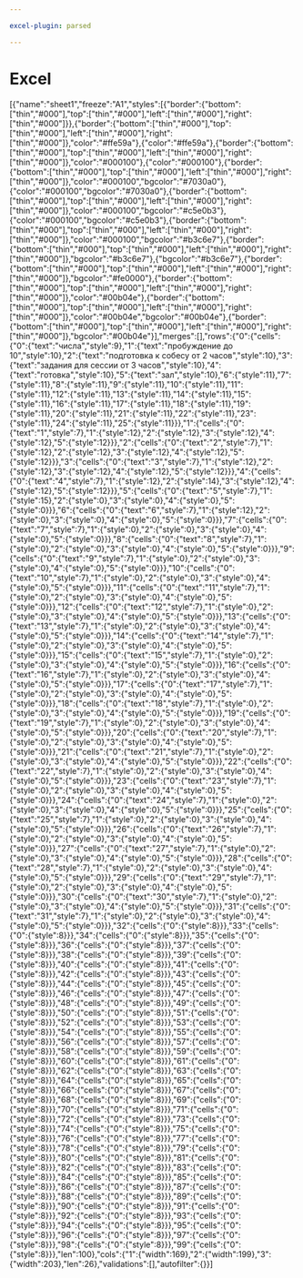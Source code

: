 ```yaml
---

excel-plugin: parsed

---
```



# Excel
[{"name":"sheet1","freeze":"A1","styles":[{"border":{"bottom":["thin","#000"],"top":["thin","#000"],"left":["thin","#000"],"right":["thin","#000"]}},{"border":{"bottom":["thin","#000"],"top":["thin","#000"],"left":["thin","#000"],"right":["thin","#000"]},"color":"#ffe59a"},{"color":"#ffe59a"},{"border":{"bottom":["thin","#000"],"top":["thin","#000"],"left":["thin","#000"],"right":["thin","#000"]},"color":"#000100"},{"color":"#000100"},{"border":{"bottom":["thin","#000"],"top":["thin","#000"],"left":["thin","#000"],"right":["thin","#000"]},"color":"#000100","bgcolor":"#7030a0"},{"color":"#000100","bgcolor":"#7030a0"},{"border":{"bottom":["thin","#000"],"top":["thin","#000"],"left":["thin","#000"],"right":["thin","#000"]},"color":"#000100","bgcolor":"#c5e0b3"},{"color":"#000100","bgcolor":"#c5e0b3"},{"border":{"bottom":["thin","#000"],"top":["thin","#000"],"left":["thin","#000"],"right":["thin","#000"]},"color":"#000100","bgcolor":"#b3c6e7"},{"border":{"bottom":["thin","#000"],"top":["thin","#000"],"left":["thin","#000"],"right":["thin","#000"]},"bgcolor":"#b3c6e7"},{"bgcolor":"#b3c6e7"},{"border":{"bottom":["thin","#000"],"top":["thin","#000"],"left":["thin","#000"],"right":["thin","#000"]},"bgcolor":"#fe0000"},{"border":{"bottom":["thin","#000"],"top":["thin","#000"],"left":["thin","#000"],"right":["thin","#000"]},"color":"#00b04e"},{"border":{"bottom":["thin","#000"],"top":["thin","#000"],"left":["thin","#000"],"right":["thin","#000"]},"color":"#00b04e","bgcolor":"#00b04e"},{"border":{"bottom":["thin","#000"],"top":["thin","#000"],"left":["thin","#000"],"right":["thin","#000"]},"bgcolor":"#00b04e"}],"merges":[],"rows":{"0":{"cells":{"0":{"text":"числа","style":9},"1":{"text":"пробуждение до 10","style":10},"2":{"text":"подготовка к собесу от 2 часов","style":10},"3":{"text":"задания для сессии от 3 часов","style":10},"4":{"text":"готовка","style":10},"5":{"text":"зал","style":10},"6":{"style":11},"7":{"style":11},"8":{"style":11},"9":{"style":11},"10":{"style":11},"11":{"style":11},"12":{"style":11},"13":{"style":11},"14":{"style":11},"15":{"style":11},"16":{"style":11},"17":{"style":11},"18":{"style":11},"19":{"style":11},"20":{"style":11},"21":{"style":11},"22":{"style":11},"23":{"style":11},"24":{"style":11},"25":{"style":11}}},"1":{"cells":{"0":{"text":"1","style":7},"1":{"style":12},"2":{"style":12},"3":{"style":12},"4":{"style":12},"5":{"style":12}}},"2":{"cells":{"0":{"text":"2","style":7},"1":{"style":12},"2":{"style":12},"3":{"style":12},"4":{"style":12},"5":{"style":12}}},"3":{"cells":{"0":{"text":"3","style":7},"1":{"style":12},"2":{"style":12},"3":{"style":12},"4":{"style":12},"5":{"style":12}}},"4":{"cells":{"0":{"text":"4","style":7},"1":{"style":12},"2":{"style":14},"3":{"style":12},"4":{"style":12},"5":{"style":12}}},"5":{"cells":{"0":{"text":"5","style":7},"1":{"style":15},"2":{"style":0},"3":{"style":0},"4":{"style":0},"5":{"style":0}}},"6":{"cells":{"0":{"text":"6","style":7},"1":{"style":12},"2":{"style":0},"3":{"style":0},"4":{"style":0},"5":{"style":0}}},"7":{"cells":{"0":{"text":"7","style":7},"1":{"style":0},"2":{"style":0},"3":{"style":0},"4":{"style":0},"5":{"style":0}}},"8":{"cells":{"0":{"text":"8","style":7},"1":{"style":0},"2":{"style":0},"3":{"style":0},"4":{"style":0},"5":{"style":0}}},"9":{"cells":{"0":{"text":"9","style":7},"1":{"style":0},"2":{"style":0},"3":{"style":0},"4":{"style":0},"5":{"style":0}}},"10":{"cells":{"0":{"text":"10","style":7},"1":{"style":0},"2":{"style":0},"3":{"style":0},"4":{"style":0},"5":{"style":0}}},"11":{"cells":{"0":{"text":"11","style":7},"1":{"style":0},"2":{"style":0},"3":{"style":0},"4":{"style":0},"5":{"style":0}}},"12":{"cells":{"0":{"text":"12","style":7},"1":{"style":0},"2":{"style":0},"3":{"style":0},"4":{"style":0},"5":{"style":0}}},"13":{"cells":{"0":{"text":"13","style":7},"1":{"style":0},"2":{"style":0},"3":{"style":0},"4":{"style":0},"5":{"style":0}}},"14":{"cells":{"0":{"text":"14","style":7},"1":{"style":0},"2":{"style":0},"3":{"style":0},"4":{"style":0},"5":{"style":0}}},"15":{"cells":{"0":{"text":"15","style":7},"1":{"style":0},"2":{"style":0},"3":{"style":0},"4":{"style":0},"5":{"style":0}}},"16":{"cells":{"0":{"text":"16","style":7},"1":{"style":0},"2":{"style":0},"3":{"style":0},"4":{"style":0},"5":{"style":0}}},"17":{"cells":{"0":{"text":"17","style":7},"1":{"style":0},"2":{"style":0},"3":{"style":0},"4":{"style":0},"5":{"style":0}}},"18":{"cells":{"0":{"text":"18","style":7},"1":{"style":0},"2":{"style":0},"3":{"style":0},"4":{"style":0},"5":{"style":0}}},"19":{"cells":{"0":{"text":"19","style":7},"1":{"style":0},"2":{"style":0},"3":{"style":0},"4":{"style":0},"5":{"style":0}}},"20":{"cells":{"0":{"text":"20","style":7},"1":{"style":0},"2":{"style":0},"3":{"style":0},"4":{"style":0},"5":{"style":0}}},"21":{"cells":{"0":{"text":"21","style":7},"1":{"style":0},"2":{"style":0},"3":{"style":0},"4":{"style":0},"5":{"style":0}}},"22":{"cells":{"0":{"text":"22","style":7},"1":{"style":0},"2":{"style":0},"3":{"style":0},"4":{"style":0},"5":{"style":0}}},"23":{"cells":{"0":{"text":"23","style":7},"1":{"style":0},"2":{"style":0},"3":{"style":0},"4":{"style":0},"5":{"style":0}}},"24":{"cells":{"0":{"text":"24","style":7},"1":{"style":0},"2":{"style":0},"3":{"style":0},"4":{"style":0},"5":{"style":0}}},"25":{"cells":{"0":{"text":"25","style":7},"1":{"style":0},"2":{"style":0},"3":{"style":0},"4":{"style":0},"5":{"style":0}}},"26":{"cells":{"0":{"text":"26","style":7},"1":{"style":0},"2":{"style":0},"3":{"style":0},"4":{"style":0},"5":{"style":0}}},"27":{"cells":{"0":{"text":"27","style":7},"1":{"style":0},"2":{"style":0},"3":{"style":0},"4":{"style":0},"5":{"style":0}}},"28":{"cells":{"0":{"text":"28","style":7},"1":{"style":0},"2":{"style":0},"3":{"style":0},"4":{"style":0},"5":{"style":0}}},"29":{"cells":{"0":{"text":"29","style":7},"1":{"style":0},"2":{"style":0},"3":{"style":0},"4":{"style":0},"5":{"style":0}}},"30":{"cells":{"0":{"text":"30","style":7},"1":{"style":0},"2":{"style":0},"3":{"style":0},"4":{"style":0},"5":{"style":0}}},"31":{"cells":{"0":{"text":"31","style":7},"1":{"style":0},"2":{"style":0},"3":{"style":0},"4":{"style":0},"5":{"style":0}}},"32":{"cells":{"0":{"style":8}}},"33":{"cells":{"0":{"style":8}}},"34":{"cells":{"0":{"style":8}}},"35":{"cells":{"0":{"style":8}}},"36":{"cells":{"0":{"style":8}}},"37":{"cells":{"0":{"style":8}}},"38":{"cells":{"0":{"style":8}}},"39":{"cells":{"0":{"style":8}}},"40":{"cells":{"0":{"style":8}}},"41":{"cells":{"0":{"style":8}}},"42":{"cells":{"0":{"style":8}}},"43":{"cells":{"0":{"style":8}}},"44":{"cells":{"0":{"style":8}}},"45":{"cells":{"0":{"style":8}}},"46":{"cells":{"0":{"style":8}}},"47":{"cells":{"0":{"style":8}}},"48":{"cells":{"0":{"style":8}}},"49":{"cells":{"0":{"style":8}}},"50":{"cells":{"0":{"style":8}}},"51":{"cells":{"0":{"style":8}}},"52":{"cells":{"0":{"style":8}}},"53":{"cells":{"0":{"style":8}}},"54":{"cells":{"0":{"style":8}}},"55":{"cells":{"0":{"style":8}}},"56":{"cells":{"0":{"style":8}}},"57":{"cells":{"0":{"style":8}}},"58":{"cells":{"0":{"style":8}}},"59":{"cells":{"0":{"style":8}}},"60":{"cells":{"0":{"style":8}}},"61":{"cells":{"0":{"style":8}}},"62":{"cells":{"0":{"style":8}}},"63":{"cells":{"0":{"style":8}}},"64":{"cells":{"0":{"style":8}}},"65":{"cells":{"0":{"style":8}}},"66":{"cells":{"0":{"style":8}}},"67":{"cells":{"0":{"style":8}}},"68":{"cells":{"0":{"style":8}}},"69":{"cells":{"0":{"style":8}}},"70":{"cells":{"0":{"style":8}}},"71":{"cells":{"0":{"style":8}}},"72":{"cells":{"0":{"style":8}}},"73":{"cells":{"0":{"style":8}}},"74":{"cells":{"0":{"style":8}}},"75":{"cells":{"0":{"style":8}}},"76":{"cells":{"0":{"style":8}}},"77":{"cells":{"0":{"style":8}}},"78":{"cells":{"0":{"style":8}}},"79":{"cells":{"0":{"style":8}}},"80":{"cells":{"0":{"style":8}}},"81":{"cells":{"0":{"style":8}}},"82":{"cells":{"0":{"style":8}}},"83":{"cells":{"0":{"style":8}}},"84":{"cells":{"0":{"style":8}}},"85":{"cells":{"0":{"style":8}}},"86":{"cells":{"0":{"style":8}}},"87":{"cells":{"0":{"style":8}}},"88":{"cells":{"0":{"style":8}}},"89":{"cells":{"0":{"style":8}}},"90":{"cells":{"0":{"style":8}}},"91":{"cells":{"0":{"style":8}}},"92":{"cells":{"0":{"style":8}}},"93":{"cells":{"0":{"style":8}}},"94":{"cells":{"0":{"style":8}}},"95":{"cells":{"0":{"style":8}}},"96":{"cells":{"0":{"style":8}}},"97":{"cells":{"0":{"style":8}}},"98":{"cells":{"0":{"style":8}}},"99":{"cells":{"0":{"style":8}}},"len":100},"cols":{"1":{"width":169},"2":{"width":199},"3":{"width":203},"len":26},"validations":[],"autofilter":{}}]